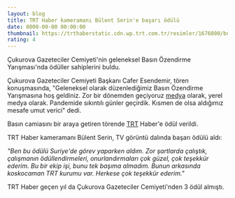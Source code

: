 ```yaml
--- 
layout: blog
title: TRT Haber kameramanı Bülent Serin'e başarı ödülü
date: 0000-00-00 00:00:00
thumbnail: https://trthaberstatic.cdn.wp.trt.com.tr/resimler/1676000/bulent-serin-odul-trt-haber-1677483.jpg
rating: 4
---
```

<p>
	Çukurova Gazeteciler Cemiyeti'nin geleneksel Basın Özendirme Yarışması'nda ödüller sahiplerini buldu. </p>
<p>
	Çukurova Gazeteciler Cemiyeti Başkanı Cafer Esendemir, tören konuşmasında, "Geleneksel olarak düzenlediğimiz Basın Özendirme Yarışmasına hoş geldiniz. Zor bir dönemden geçiyoruz <a href="https://www.trthaber.com/etiket/medya/" target="_blank">medya</a> olarak, yerel medya olarak. Pandemide sıkıntılı günler geçirdik. Kısmen de olsa aldığımız mesafe umut verici" dedi.</p>
<p>
	Basın camiasını bir araya getiren törende <a href="https://www.trthaber.com/etiket/trt/" target="_blank">TRT</a> Haber'e ödül verildi.</p>
<p>
	TRT Haber kameramanı Bülent Serin, TV görüntü dalında başarı ödülü aldı:</p>
<p>
	<em>"Ben bu ödülü Suriye'de görev yaparken aldım. Zor şartlarda çalıştık, çalışmanın ödüllendirmeleri, onurlandırmaları çok güzel, çok teşekkür ederim. Bu bir ekip işi, bunu tek başıma almadım. Bunun arkasında koskocaman TRT kurumu var. Herkese çok teşekkür ederim."</em></p>
<p>
	TRT Haber geçen yıl da Çukurova Gazeteciler Cemiyeti'nden 3 ödül almıştı.</p>
